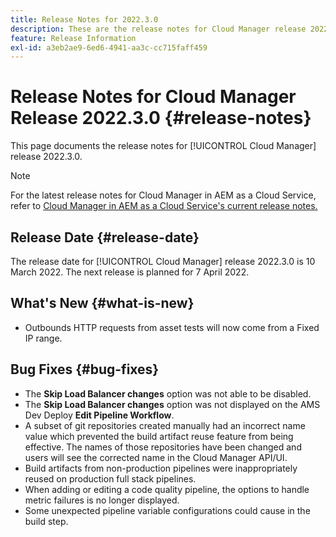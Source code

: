 ```yaml
---
title: Release Notes for 2022.3.0
description: These are the release notes for Cloud Manager release 2022.3.0.
feature: Release Information
exl-id: a3eb2ae9-6ed6-4941-aa3c-cc715faff459
---
```

# Release Notes for Cloud Manager Release 2022.3.0 {#release-notes}

This page documents the release notes for [!UICONTROL Cloud Manager] release 2022.3.0.

>[!NOTE]
>
>For the latest release notes for Cloud Manager in AEM as a Cloud Service, refer to [Cloud Manager in AEM as a Cloud Service's current release notes.](https://experienceleague.adobe.com/docs/experience-manager-cloud-service/content/implementing/using-cloud-manager/release-notes-cloud-manager/release-notes-cm-current.html)

## Release Date {#release-date}

The release date for [!UICONTROL Cloud Manager] release 2022.3.0 is 10 March 2022. The next release is planned for 7 April 2022.

## What's New {#what-is-new}

* Outbounds HTTP requests from asset tests will now come from a Fixed IP range.


## Bug Fixes {#bug-fixes}

* The **Skip Load Balancer changes** option was not able to be disabled.
* The **Skip Load Balancer changes** option was not displayed on the AMS Dev Deploy **Edit Pipeline Workflow**. 
* A subset of git repositories created manually had an incorrect name value which prevented the build artifact reuse feature from being effective. The names of those repositories have been changed and users will see the corrected name in the Cloud Manager API/UI.
* Build artifacts from non-production pipelines were inappropriately reused on production full stack pipelines.
 * When adding or editing a code quality pipeline, the options to handle metric failures is no longer displayed.
* Some unexpected pipeline variable configurations could cause in the build step.
